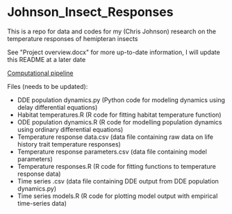 # Johnson_Insect_Responses
This is a repo for data and codes for my (Chris Johnson) research on the temperature responses of hemipteran insects

See "Project overview.docx" for more up-to-date information, I will update this README at a later date

[Computational pipeline](https://github.com/trenchproject/Johnson_Insect_Responses/Computational_pipeline.png)

Files (needs to be updated):
* DDE population dynamics.py (Python code for modeling dynamics using delay differential equations)
* Habitat temperatures.R (R code for fitting habitat temperature function)
* ODE population dynamics.R (R code for modelling population dynamics using ordinary differential equations)
* Temperature response data.csv (data file containing raw data on life history trait temperature responses)
* Temperature response parameters.csv (data file containing model parameters)
* Temperature responses.R (R code for fitting functions to temperature response data)
* Time series <species name>.csv (data file containing DDE output from DDE population dynamics.py)
* Time series models.R (R code for plotting model output with empirical time-series data)
